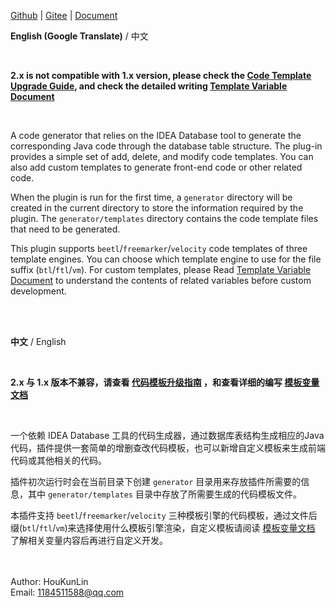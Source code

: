 [Github](https://github.com/houkunlin/Database-Generator) | [Gitee](https://gitee.com/houkunlin/Database-Generator) | <a href="https://github.com/houkunlin/Database-Generator/blob/master/doc/template-document.md">Document</a> 

**English (Google Translate)** / 中文

<br>

**2.x is not compatible with 1.x version, please check the <a href="https://github.com/houkunlin/Database-Generator/blob/master/doc/upgrade-2.0.0.md">Code Template Upgrade Guide</a>, and check the detailed writing <a href="https://github.com/houkunlin/Database-Generator/blob/master/doc/template-document.md">Template Variable Document</a>**

<br>

A code generator that relies on the IDEA Database tool to generate the corresponding Java code through the database table structure. The plug-in provides a simple set of add, delete, and modify code templates. You can also add custom templates to generate front-end code or other related code.

When the plugin is run for the first time, a `generator` directory will be created in the current directory to store the information required by the plugin. The `generator/templates` directory contains the code template files that need to be generated.

This plugin supports `beetl`/`freemarker`/`velocity` code templates of three template engines. You can choose which template engine to use for the file suffix (`btl`/`ftl`/`vm`). For custom templates, please Read <a href="https://github.com/houkunlin/Database-Generator/blob/master/doc/template-document.md">Template Variable Document</a> to understand the contents of related variables before custom development.

<br><br>

**中文** / English

<br>

**2.x 与 1.x 版本不兼容，请查看 <a href="https://github.com/houkunlin/Database-Generator/blob/master/doc/upgrade-2.0.0.md">代码模板升级指南</a> ，和查看详细的编写 <a href="https://github.com/houkunlin/Database-Generator/blob/master/doc/template-document.md">模板变量文档</a>**

<br>

一个依赖 IDEA Database 工具的代码生成器，通过数据库表结构生成相应的Java代码，插件提供一套简单的增删查改代码模板，也可以新增自定义模板来生成前端代码或其他相关的代码。

插件初次运行时会在当前目录下创建 `generator` 目录用来存放插件所需要的信息，其中 `generator/templates` 目录中存放了所需要生成的代码模板文件。

本插件支持 `beetl`/`freemarker`/`velocity` 三种模板引擎的代码模板，通过文件后缀(`btl`/`ftl`/`vm`)来选择使用什么模板引擎渲染，自定义模板请阅读 <a href="https://github.com/houkunlin/Database-Generator/blob/master/doc/template-document.md">模板变量文档</a> 了解相关变量内容后再进行自定义开发。

<br><br>
Author: HouKunLin<br>
Email: 1184511588@qq.com

